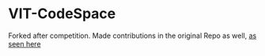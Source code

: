# VIT-CodeSpace
Forked after competition. Made contributions in the original Repo as well, [as seen here](https://github.com/satyajitghana/VIT-CodeSpace/graphs/contributors)
